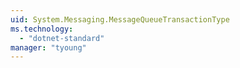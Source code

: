 ```yaml
---
uid: System.Messaging.MessageQueueTransactionType
ms.technology: 
  - "dotnet-standard"
manager: "tyoung"
---
```

